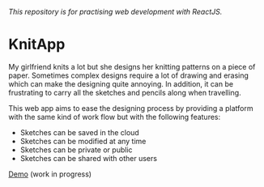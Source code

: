 *This repository is for practising web development with ReactJS.*

# KnitApp
My girlfriend knits a lot but she designs her knitting patterns on a piece of paper. Sometimes complex designs require a lot of drawing and erasing which can make the designing quite annoying. In addition, it can be frustrating to carry all the sketches and pencils along when travelling.

This web app aims to ease the designing process by providing a platform with the same kind of work flow but with the following features:

* Sketches can be saved in the cloud
* Sketches can be modified at any time
* Sketches can be private or public
* Sketches can be shared with other users

<a href="https://knitapp.herokuapp.com/" target="_blank">Demo</a> (work in progress)